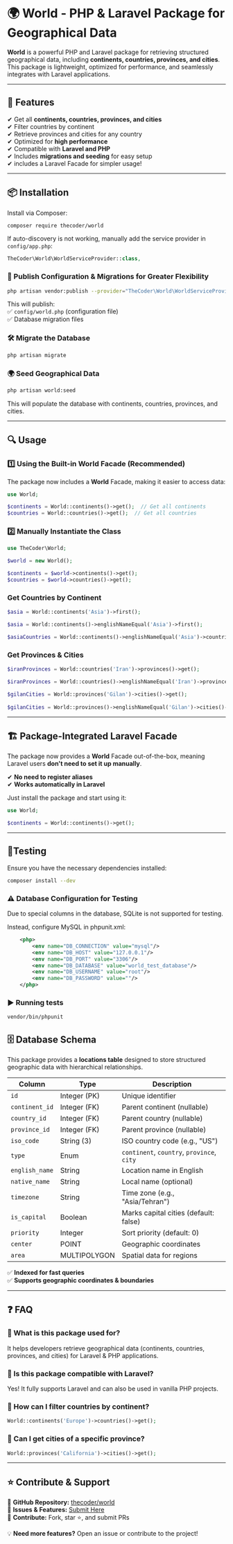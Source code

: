 # 🌍 World - PHP & Laravel Package for Geographical Data

**World** is a powerful PHP and Laravel package for retrieving structured geographical data, including **continents, countries, provinces, and cities**. This package is lightweight, optimized for performance, and seamlessly integrates with Laravel applications.

---

## 🚀 Features

✔ Get all **continents, countries, provinces, and cities**  
✔ Filter countries by continent  
✔ Retrieve provinces and cities for any country  
✔ Optimized for **high performance**  
✔ Compatible with **Laravel and PHP**  
✔ Includes **migrations and seeding** for easy setup  
✔ includes a Laravel Facade for simpler usage!

---

## 📦 Installation

Install via Composer:

```sh
composer require thecoder/world
```

If auto-discovery is not working, manually add the service provider in `config/app.php`:

```php
TheCoder\World\WorldServiceProvider::class,
```

### 🔧 Publish Configuration & Migrations for Greater Flexibility

```sh
php artisan vendor:publish --provider="TheCoder\World\WorldServiceProvider"
```

This will publish:  
✅ `config/world.php` (configuration file)  
✅ Database migration files

### 🛠 Migrate the Database

```sh
php artisan migrate
```

### 🌍 Seed Geographical Data

```sh
php artisan world:seed
```

This will populate the database with continents, countries, provinces, and cities.

---

## 🔍 Usage

### 1️⃣ Using the Built-in World Facade (Recommended)

The package now includes a **World** Facade, making it easier to access data:

```php
use World;

$continents = World::continents()->get();  // Get all continents
$countries = World::countries()->get();  // Get all countries
```

### 2️⃣ Manually Instantiate the Class

```php
use TheCoder\World;

$world = new World();

$continents = $world->continents()->get();  
$countries = $world->countries()->get();  
```

### Get Countries by Continent

```php
$asia = World::continents('Asia')->first();

$asia = World::continents()->englishNameEqual('Asia')->first();  

$asiaCountries = World::continents()->englishNameEqual('Asia')->countries()->get();  
```

### Get Provinces & Cities

```php
$iranProvinces = World::countries('Iran')->provinces()->get();

$iranProvinces = World::countries()->englishNameEqual('Iran')->provinces()->get();

$gilanCities = World::provinces('Gilan')->cities()->get();  
  
$gilanCities = World::provinces()->englishNameEqual('Gilan')->cities()->get();  
```

---

## 🏗 Package-Integrated Laravel Facade

The package now provides a **World** Facade out-of-the-box, meaning Laravel users **don't need to set it up manually**.

✔ **No need to register aliases**  
✔ **Works automatically in Laravel**

Just install the package and start using it:

```php
use World;

$continents = World::continents()->get();
```

---

## 🧪Testing
Ensure you have the necessary dependencies installed:
```bash
composer install --dev
```
### ⚠️ Database Configuration for Testing
Due to special columns in the database, SQLite is not supported for testing.

Instead, configure MySQL in phpunit.xml:

```xml
    <php>
        <env name="DB_CONNECTION" value="mysql"/>
        <env name="DB_HOST" value="127.0.0.1"/>
        <env name="DB_PORT" value="3306"/>
        <env name="DB_DATABASE" value="world_test_database"/>
        <env name="DB_USERNAME" value="root"/>
        <env name="DB_PASSWORD" value=""/>
    </php>
```

### ▶️ Running tests
```bash
vendor/bin/phpunit
```

## 🗄 Database Schema

This package provides a **locations table** designed to store structured geographic data with hierarchical relationships.

| Column       | Type        | Description |
|-------------|------------|-------------|
| `id`        | Integer (PK) | Unique identifier |
| `continent_id` | Integer (FK) | Parent continent (nullable) |
| `country_id` | Integer (FK) | Parent country (nullable) |
| `province_id` | Integer (FK) | Parent province (nullable) |
| `iso_code`  | String (3) | ISO country code (e.g., "US") |
| `type`      | Enum | `continent`, `country`, `province`, `city` |
| `english_name` | String | Location name in English |
| `native_name` | String | Local name (optional) |
| `timezone`  | String | Time zone (e.g., "Asia/Tehran") |
| `is_capital` | Boolean | Marks capital cities (default: false) |
| `priority`  | Integer | Sort priority (default: 0) |
| `center`    | POINT | Geographic coordinates |
| `area`      | MULTIPOLYGON | Spatial data for regions |

✅ **Indexed for fast queries**  
✅ **Supports geographic coordinates & boundaries**

---

## ❓ FAQ

### 🔹 What is this package used for?
It helps developers retrieve geographical data (continents, countries, provinces, and cities) for Laravel & PHP applications.

### 🔹 Is this package compatible with Laravel?
Yes! It fully supports Laravel and can also be used in vanilla PHP projects.

### 🔹 How can I filter countries by continent?

```php
World::continents('Europe')->countries()->get();
```

### 🔹 Can I get cities of a specific province?

```php
World::provinces('California')->cities()->get();
```

---

## ⭐ Contribute & Support

🔹 **GitHub Repository:** [thecoder/world](https://github.com/thecoder/world)  
🔹 **Issues & Features:** [Submit Here](https://github.com/thecoder/world/issues)  
🔹 **Contribute:** Fork, star ⭐, and submit PRs

💡 **Need more features?** Open an issue or contribute to the project!  

